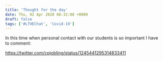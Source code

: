 ```yaml
---
title: 'Thought for the day'
date: Thu, 02 Apr 2020 08:32:08 +0000
draft: false
tags: ['#LTHEChat', 'Covid-19']
---
```


In this time when personal contact with our students is so important I have to comment:

https://twitter.com/cpjobling/status/1245441295314833411